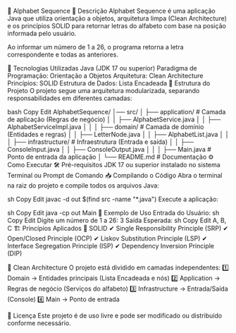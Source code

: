 📜 Alphabet Sequence
📌 Descrição
Alphabet Sequence é uma aplicação Java que utiliza orientação a objetos, arquitetura limpa (Clean Architecture) e os princípios SOLID para retornar letras do alfabeto com base na posição informada pelo usuário.

Ao informar um número de 1 a 26, o programa retorna a letra correspondente e todas as anteriores.

🚀 Tecnologias Utilizadas
Java (JDK 17 ou superior)
Paradigma de Programação: Orientação a Objetos
Arquitetura: Clean Architecture
Princípios: SOLID
Estrutura de Dados: Lista Encadeada
📂 Estrutura do Projeto
O projeto segue uma arquitetura modularizada, separando responsabilidades em diferentes camadas:

bash
Copy
Edit
AlphabetSequence/
│── src/
│   ├── application/       # Camada de aplicação (Regras de negócio)
│   │   ├── AlphabetService.java
│   │   ├── AlphabetServiceImpl.java
│   │
│   ├── domain/            # Camada de domínio (Entidades e regras)
│   │   ├── LetterNode.java
│   │   ├── AlphabetList.java
│   │
│   ├── infrastructure/     # Infraestrutura (Entrada e saída)
│   │   ├── ConsoleInput.java
│   │   ├── ConsoleOutput.java
│   │
│   ├── Main.java           # Ponto de entrada da aplicação
│
└── README.md               # Documentação
⚙️ Como Executar
🛠️ Pré-requisitos
JDK 17 ou superior instalado no sistema
Terminal ou Prompt de Comando
📥 Compilando o Código
Abra o terminal na raiz do projeto e compile todos os arquivos Java:

sh
Copy
Edit
javac -d out $(find src -name "*.java")
Execute a aplicação:

sh
Copy
Edit
java -cp out Main
📝 Exemplo de Uso
Entrada do Usuário:
sh
Copy
Edit
Digite um número de 1 a 26: 3
Saída Esperada:
sh
Copy
Edit
A, B, C
🏗️ Princípios Aplicados
📌 SOLID
✔ Single Responsibility Principle (SRP)
✔ Open/Closed Principle (OCP)
✔ Liskov Substitution Principle (LSP)
✔ Interface Segregation Principle (ISP)
✔ Dependency Inversion Principle (DIP)

📌 Clean Architecture
O projeto está dividido em camadas independentes:
1️⃣ Domain → Entidades principais (Lista Encadeada e nós)
2️⃣ Application → Regras de negócio (Serviços do alfabeto)
3️⃣ Infrastructure → Entrada/Saída (Console)
4️⃣ Main → Ponto de entrada

📜 Licença
Este projeto é de uso livre e pode ser modificado ou distribuído conforme necessário.

